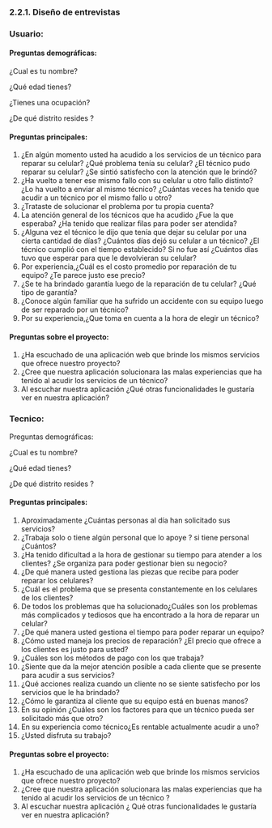### 2.2.1. Diseño de entrevistas

### Usuario:

#### Preguntas demográficas:

¿Cual es tu nombre?

¿Qué edad tienes?

¿Tienes una ocupación?

¿De qué distrito resides ?

#### Preguntas principales:

1. ¿En algún momento usted ha acudido a los servicios de un técnico para reparar su celular? ¿Qué problema tenía su celular? ¿El técnico pudo reparar su celular? ¿Se sintió satisfecho con la atención que le brindó?
2. ¿Ha vuelto a tener ese mismo fallo con su celular u otro fallo distinto? ¿Lo ha vuelto a enviar al mismo técnico? ¿Cuántas veces ha tenido que acudir a un técnico por el mismo fallo u otro?
3. ¿Trataste de solucionar el problema por tu propia cuenta?
4. La atención general de los técnicos que ha acudido ¿Fue la que esperaba? ¿Ha tenido que realizar filas para poder ser atendida?
5. ¿Alguna vez el técnico le dijo que tenía que dejar su celular por una cierta cantidad de días? ¿Cuántos días dejó su celular a un técnico? ¿El técnico cumplió con el tiempo establecido? Si no fue así ¿Cuántos días tuvo que esperar para que le devolvieran su celular?
6. Por experiencia,¿Cuál es el costo promedio por reparación de tu equipo? ¿Te parece justo ese precio?
7. ¿Se te ha brindado garantía luego de la reparación de tu celular? ¿Qué tipo de garantía?
8. ¿Conoce algún familiar que ha sufrido un accidente con su equipo luego de ser reparado por un técnico?
9. Por su experiencia,¿Que toma en cuenta a la hora de elegir un técnico?

#### Preguntas sobre el proyecto:

1. ¿Ha escuchado de una aplicación web que brinde los mismos servicios que ofrece nuestro proyecto?
2. ¿Cree que nuestra aplicación solucionara las malas experiencias que ha tenido al acudir los servicios de un técnico?
3. Al escuchar nuestra aplicación ¿Qué otras funcionalidades le gustaría ver en nuestra aplicación?

### Tecnico:

Preguntas demográficas:

¿Cual es tu nombre?

¿Qué edad tienes?

¿De qué distrito resides ?

#### Preguntas principales:

1. Aproximadamente ¿Cuántas personas al día han solicitado sus servicios?
2. ¿Trabaja solo o tiene algún personal que lo apoye ? si tiene personal ¿Cuántos?
3. ¿Ha tenido dificultad a la hora de gestionar su tiempo para atender a los clientes? ¿Se organiza para poder gestionar bien su negocio?
4. ¿De qué manera usted gestiona las piezas que recibe para poder reparar los celulares?
5. ¿Cuál es el problema que se presenta constantemente en los celulares de los clientes?
6. De todos los problemas que ha solucionado¿Cuáles son los problemas más complicados y tediosos que ha encontrado a la hora de reparar un celular?
7. ¿De qué manera usted gestiona el tiempo para poder reparar un equipo?
8. ¿Cómo usted maneja los precios de reparación? ¿El precio que ofrece a los clientes es justo para usted?
9. ¿Cuáles son los métodos de pago con los que trabaja?
10. ¿Siente que da la mejor atención posible a cada cliente que se presente para acudir a sus servicios?
11. ¿Qué acciones realiza cuando un cliente no se siente satisfecho por los servicios que le ha brindado?
12. ¿Cómo le garantiza al cliente que su equipo está en buenas manos?
13. En su opinión ¿Cuáles son los factores para que un técnico pueda ser solicitado más que otro?
14. En su experiencia como técnico¿Es rentable actualmente acudir a uno?
15. ¿Usted disfruta su trabajo?

#### Preguntas sobre el proyecto:

1. ¿Ha escuchado de una aplicación web que brinde los  mismos servicios que ofrece nuestro proyecto?
2. ¿Cree que nuestra aplicación solucionara las malas experiencias que ha tenido  al acudir los  servicios de un técnico  ?
3. Al escuchar nuestra aplicación ¿ Qué otras funcionalidades le gustaría  ver en nuestra aplicación?
